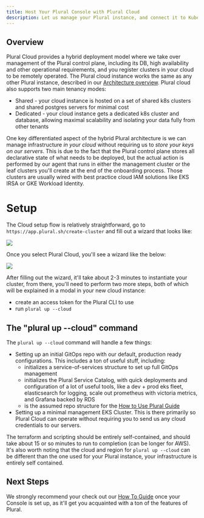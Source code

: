 ```yaml
---
title: Host Your Plural Console with Plural Cloud
description: Let us manage your Plural instance, and connect it to Kubernetes clusters running in your Cloud
---
```


## Overview

Plural Cloud provides a hybrid deployment model where we take over management of the Plural control plane, including its DB, high availability and other operational requirements, and you register clusters in your cloud to be remotely operated.  The Plural cloud instance works the same as any other Plural instance, described in our [Architecture overview](/overview/architecture).  Plural cloud also supports two main tenancy modes:

* Shared - your cloud instance is hosted on a set of shared k8s clusters and shared postgres servers for minimal cost
* Dedicated - your cloud instance gets a dedicated k8s cluster and database, allowing maximal scalability and isolating your data fully from other tenants

One key differentiated aspect of the hybrid Plural architecture is we can manage infrastructure *in your cloud* without requiring us to *store your keys on our servers*.  This is due to the fact that the Plural control plane stores all declarative state of what needs to be deployed, but the actual action is performed by our agent that runs in either the management cluster or the leaf clusters you'll create at the end of the onboarding process.  Those clusters are usually wired with best practice cloud IAM solutions like EKS IRSA or GKE Workload Identity.

# Setup

The Cloud setup flow is relatively straightforward, go to `https://app.plural.sh/create-cluster` and fill out a wizard that looks like:

![](/assets/getting-started/cloud-start.png)

Once you select Plural Cloud, you'll see a wizard like the below:

![](/assets/getting-started/cloud-wizard.png)


After filling out the wizard, it'll take about 2-3 minutes to instantiate your cluster, from there, you'll need to perform two more steps, both of which will be explained in a modal in your new cloud instance:

* create an access token for the Plural CLI to use
* run `plural up --cloud`


## The "plural up --cloud" command

The `plural up --cloud` command will handle a few things:

* Setting up an initial GitOps repo with our default, production ready configurations.  This includes a ton of useful stuff, including:
    - initializes a service-of-services structure to set up full GitOps management
    - initializes the Plural Service Catalog, with quick deployments and configuration of a lot of useful tools, like a dev + prod eks fleet, elasticsearch for logging, scale out prometheus with victoria metrics, and Grafana backed by RDS
    - is the assumed repo structure for the [How to Use Plural Guide](/getting-started/how-to-use)
* Setting up a minimal management EKS Cluster.  This is there primarily so Plural Cloud can operate without requiring you to send us any cloud credentials to our servers.


The terraform and scripting should be entirely self-contained, and should take about 15 or so minutes to run to completion (can be longer for AWS).  It's also worth noting that the cloud and region for `plural up --cloud` can be different than the one used for your Plural instance, your infrastructure is entirely self contained.

## Next Steps

We strongly recommend your check out our [How To Guide](/getting-started/how-to-use) once your Console is set up, as it'll get you acquainted with a ton of the features of Plural.